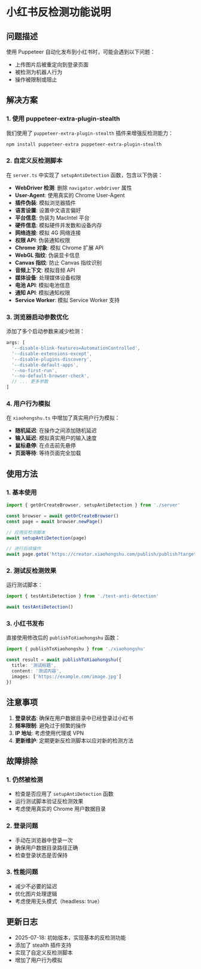 # 小红书反检测功能说明

## 问题描述

使用 Puppeteer 自动化发布到小红书时，可能会遇到以下问题：
- 上传图片后被重定向到登录页面
- 被检测为机器人行为
- 操作被限制或阻止

## 解决方案

### 1. 使用 puppeteer-extra-plugin-stealth

我们使用了 `puppeteer-extra-plugin-stealth` 插件来增强反检测能力：

```bash
npm install puppeteer-extra puppeteer-extra-plugin-stealth
```

### 2. 自定义反检测脚本

在 `server.ts` 中实现了 `setupAntiDetection` 函数，包含以下伪装：

- **WebDriver 检测**: 删除 `navigator.webdriver` 属性
- **User-Agent**: 使用真实的 Chrome User-Agent
- **插件伪装**: 模拟浏览器插件
- **语言设置**: 设置中文语言偏好
- **平台信息**: 伪装为 MacIntel 平台
- **硬件信息**: 模拟硬件并发数和设备内存
- **网络连接**: 模拟 4G 网络连接
- **权限 API**: 伪装通知权限
- **Chrome 对象**: 模拟 Chrome 扩展 API
- **WebGL 指纹**: 伪装显卡信息
- **Canvas 指纹**: 防止 Canvas 指纹识别
- **音频上下文**: 模拟音频 API
- **媒体设备**: 处理媒体设备权限
- **电池 API**: 模拟电池信息
- **通知 API**: 模拟通知权限
- **Service Worker**: 模拟 Service Worker 支持

### 3. 浏览器启动参数优化

添加了多个启动参数来减少检测：

```typescript
args: [
  '--disable-blink-features=AutomationControlled',
  '--disable-extensions-except',
  '--disable-plugins-discovery',
  '--disable-default-apps',
  '--no-first-run',
  '--no-default-browser-check',
  // ... 更多参数
]
```

### 4. 用户行为模拟

在 `xiaohongshu.ts` 中增加了真实用户行为模拟：

- **随机延迟**: 在操作之间添加随机延迟
- **输入延迟**: 模拟真实用户的输入速度
- **鼠标悬停**: 在点击前先悬停
- **页面等待**: 等待页面完全加载

## 使用方法

### 1. 基本使用

```typescript
import { getOrCreateBrowser, setupAntiDetection } from './server'

const browser = await getOrCreateBrowser()
const page = await browser.newPage()

// 应用反检测脚本
await setupAntiDetection(page)

// 进行后续操作
await page.goto('https://creator.xiaohongshu.com/publish/publish?target=image')
```

### 2. 测试反检测效果

运行测试脚本：

```typescript
import { testAntiDetection } from './test-anti-detection'

await testAntiDetection()
```

### 3. 小红书发布

直接使用修改后的 `publishToXiaohongshu` 函数：

```typescript
import { publishToXiaohongshu } from './xiaohongshu'

const result = await publishToXiaohongshu({
  title: '测试标题',
  content: '测试内容',
  images: ['https://example.com/image.jpg']
})
```

## 注意事项

1. **登录状态**: 确保在用户数据目录中已经登录过小红书
2. **频率限制**: 避免过于频繁的操作
3. **IP 地址**: 考虑使用代理或 VPN
4. **更新维护**: 定期更新反检测脚本以应对新的检测方法

## 故障排除

### 1. 仍然被检测

- 检查是否应用了 `setupAntiDetection` 函数
- 运行测试脚本验证反检测效果
- 考虑使用真实的 Chrome 用户数据目录

### 2. 登录问题

- 手动在浏览器中登录一次
- 确保用户数据目录路径正确
- 检查登录状态是否保持

### 3. 性能问题

- 减少不必要的延迟
- 优化图片处理逻辑
- 考虑使用无头模式（headless: true）

## 更新日志

- 2025-07-18: 初始版本，实现基本的反检测功能
- 添加了 stealth 插件支持
- 实现了自定义反检测脚本
- 增加了用户行为模拟 